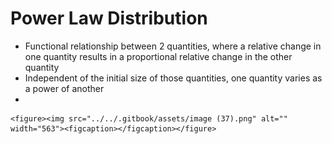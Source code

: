 # Power Law Distribution

* Functional relationship between 2 quantities, where a relative change in one quantity results in a proportional relative change in the other quantity
* Independent of the initial size of those quantities, one quantity varies as a power of another
*

    <figure><img src="../../.gitbook/assets/image (37).png" alt="" width="563"><figcaption></figcaption></figure>
